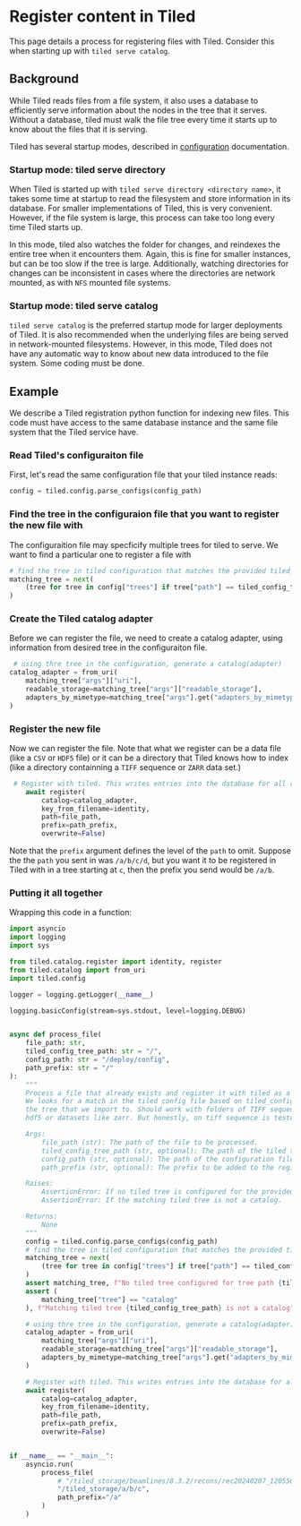 # Register content in Tiled
This page details a process for registering files with Tiled. Consider this when starting up with `tiled serve catalog`.

## Background
While Tiled reads files from a file system, it also uses a database to efficiently serve information about the nodes in the tree that it serves. Without a database, tiled must walk the file tree every time it starts up to know about the files that it is serving. 

Tiled has several startup modes, described in [configuration](./configuration) documentation.

### Startup mode: tiled serve directory
 When Tiled is started up with `tiled serve directory <directory name>`, it takes some time at startup to read the filesystem and store information in its database. For smaller implementations of Tiled, this is very convenient. However, if the file system is large, this process can take too long every time Tiled starts up. 

In this mode, tiled also watches the folder for changes, and reindexes the entire tree when it encounters them. Again, this is fine for smaller instances, but can be too slow if the tree is large. Additionally, watching directories for changes can be inconsistent in cases where the directories are network mounted, as with `NFS` mounted file systems.

### Startup mode: tiled serve catalog 
`tiled serve catalog` is the preferred startup mode for larger deployments of Tiled. It is also recommended when the underlying files are being served in network-mounted filesystems. However, in this mode, Tiled does not have any automatic way to know about new data introduced to the file system. Some coding must be done.

## Example
We describe a Tiled registration python function for indexing new files. This code must have access to the same database instance and the same file system that the Tiled service have.

### Read Tiled's configuraiton file
First, let's read the same configuration file that your tiled instance reads:

``` python
config = tiled.config.parse_configs(config_path)
```

### Find the tree in the configuraion file that you want to register the new file with
The configuraition file may specficify multiple trees for tiled to serve. We want to find a particular one to register a file with

``` python
# find the tree in tiled configuration that matches the provided tiled_tree_path
matching_tree = next(
    (tree for tree in config["trees"] if tree["path"] == tiled_config_tree_path), None
)
```

### Create the Tiled catalog adapter
Before we can register the file, we need to create a catalog adapter, using information from desired tree in the configuraiton file.

``` python
 # using thre tree in the configuration, generate a catalog(adapter)
catalog_adapter = from_uri(
    matching_tree["args"]["uri"],
    readable_storage=matching_tree["args"]["readable_storage"],
    adapters_by_mimetype=matching_tree["args"].get("adapters_by_mimetype")
)
```

### Register the new file
Now we can register the file. Note that what we register can be a data file (like a `CSV` or `HDF5` file) or it can be a directory that Tiled knows how to index (like a directory containning a `TIFF` sequence or `ZARR` data set.)



``` python
 # Register with tiled. This writes entries into the database for all of the nodes down to the data node
    await register(
        catalog=catalog_adapter,
        key_from_filename=identity,
        path=file_path,
        prefix=path_prefix,
        overwrite=False)

```
Note that the `prefix` argument defines the level of the `path` to omit. Suppose the the `path` you sent in was `/a/b/c/d`, but you want it to be registered in Tiled with in a tree starting at `c`, then the prefix you send would be `/a/b`.


### Putting it all together
Wrapping this code in a function:

``` python
import asyncio
import logging
import sys

from tiled.catalog.register import identity, register
from tiled.catalog import from_uri
import tiled.config

logger = logging.getLogger(__name__)

logging.basicConfig(stream=sys.stdout, level=logging.DEBUG)


async def process_file(
    file_path: str,
    tiled_config_tree_path: str = "/",
    config_path: str = "/deploy/config",
    path_prefix: str = "/"
):
    """
    Process a file that already exists and register it with tiled as a catalog. 
    We looks for a match in the tiled config file based on tiled_config_tree_path. This will be
    the tree that we import to. Should work with folders of TIFF sequence as well as single filed like 
    hdf5 or datasets like zarr. But honestly, on tiff sequence is tested.

    Args:
        file_path (str): The path of the file to be processed.
        tiled_config_tree_path (str, optional): The path of the tiled tree configuration. Defaults to "/".
        config_path (str, optional): The path of the configuration file. Defaults to "/deploy/config".
        path_prefix (str, optional): The prefix to be added to the registered path. Defaults to "/".

    Raises:
        AssertionError: If no tiled tree is configured for the provided tree path.
        AssertionError: If the matching tiled tree is not a catalog.

    Returns:
        None
    """
    config = tiled.config.parse_configs(config_path)
    # find the tree in tiled configuration that matches the provided tiled_tree_path
    matching_tree = next(
        (tree for tree in config["trees"] if tree["path"] == tiled_config_tree_path), None
    )
    assert matching_tree, f"No tiled tree configured for tree path {tiled_config_tree_path}"
    assert (
        matching_tree["tree"] == "catalog"
    ), f"Matching tiled tree {tiled_config_tree_path} is not a catalog"

    # using thre tree in the configuration, generate a catalog(adapter)
    catalog_adapter = from_uri(
        matching_tree["args"]["uri"],
        readable_storage=matching_tree["args"]["readable_storage"],
        adapters_by_mimetype=matching_tree["args"].get("adapters_by_mimetype")
    )

    # Register with tiled. This writes entries into the database for all of the nodes down to the data node
    await register(
        catalog=catalog_adapter,
        key_from_filename=identity,
        path=file_path,
        prefix=path_prefix,
        overwrite=False)


if __name__ == "__main__":
    asyncio.run(
        process_file(
            # "/tiled_storage/beamlines/8.3.2/recons/rec20240207_120550_test_no_xrays_n257",
            "/tiled_storage/a/b/c",
            path_prefix="/a"
        )
    )


```
